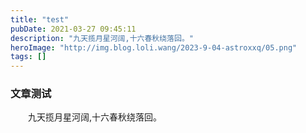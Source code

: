 ```yaml
---
title: "test"
pubDate: 2021-03-27 09:45:11
description: "九天揽月星河阔,十六春秋绕落回。"
heroImage: "http://img.blog.loli.wang/2023-9-04-astroxxq/05.png"
tags: []
---
```



### 文章测试
　　九天揽月星河阔,十六春秋绕落回。